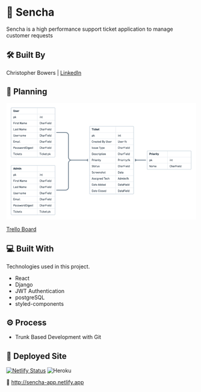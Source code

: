 # 🌱 Sencha

Sencha is a high performance support ticket application to manage customer requests


## 🛠 Built By

Christopher Bowers | [LinkedIn](https://linkedin.com/in/christopher-bowers-dev)


## 📝 Planning

![ERD](https://raw.githubusercontent.com/christopherbowers/sencha/main/assets/ERD.png "Sencha Entity Relationship Diagram")

[Trello Board](https://trello.com/b/1aJVGozb/sencha "Sencha Trello Board")


## 💻 Built With

Technologies used in this project.

- React
- Django
- JWT Authentication
- postgreSQL
- styled-components


## ⚙️ Process

- Trunk Based Development with Git


## 🚀 Deployed Site

[![Netlify Status](https://api.netlify.com/api/v1/badges/1b5e2551-66b2-46ea-b65f-d4f5fbf55cff/deploy-status)](https://app.netlify.com/sites/sencha-app/deploys)
 ![Heroku](https://pyheroku-badge.herokuapp.com/?app=senchaapi)


🔗 <http://sencha-app.netlify.app>

